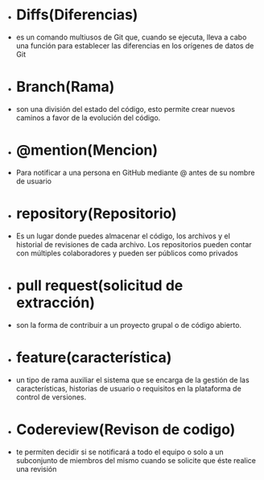 + # Diffs(Diferencias)
- es un comando multiusos de Git que, cuando se ejecuta, lleva a cabo una función para establecer las diferencias en los orígenes de datos de Git
+ # Branch(Rama)
- son una división del estado del código, esto permite crear nuevos caminos a favor de la evolución del código.
+ # @mention(Mencion)
- Para notificar a una persona en GitHub mediante @ antes de su nombre de usuario
+ # repository(Repositorio)
- Es un lugar donde puedes almacenar el código, los archivos y el historial de revisiones de cada archivo. Los repositorios pueden contar con múltiples colaboradores y pueden ser públicos como privados
+ # pull request(solicitud de extracción)
- son la forma de contribuir a un proyecto grupal o de código abierto. 
+ # feature(característica)
- un tipo de rama auxiliar el sistema que se encarga de la gestión de las características, historias de usuario o requisitos en la plataforma de control de versiones.
+ # Codereview(Revison de codigo)
- te permiten decidir si se notificará a todo el equipo o solo a un subconjunto de miembros del mismo cuando se solicite que éste realice una revisión
